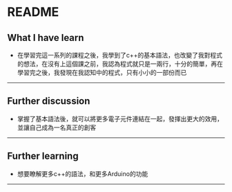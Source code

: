 # README
## What I have learn 
* 在學習完這一系列的課程之後，我學到了c++的基本語法，也改變了我對程式的想法，在沒有上這個課之前，我認為程式就只是一兩行，十分的簡單，再在學習完之後，我發現在我認知中的程式，只有小小的一部份而已
---
## Further discussion
* 掌握了基本語法後，就可以將更多電子元件連結在一起，發揮出更大的效用，並讓自己成為一名真正的創客
---
## Further learning
* 想要瞭解更多c++的語法，和更多Arduino的功能
---
